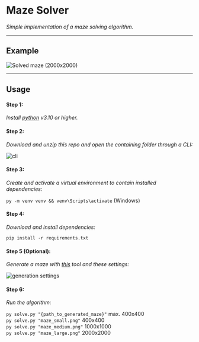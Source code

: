 # Maze Solver

_Simple implementation of a maze solving algorithm._

---

## Example

![Solved maze (2000x2000)](https://i.imgur.com/sffOGQ3.png)

---

## Usage

#### Step 1:
_Install [python](https://www.python.org/downloads/) v3.10 or higher._

#### Step 2:
_Download and unzip this repo and open the containing folder through a CLI:_

![cli](https://i.imgur.com/gXcm7b1.png)

#### Step 3:
_Create and activate a virtual environment to contain installed dependencies:_

`py -m venv venv && venv\Scripts\activate` (Windows)

#### Step 4:
_Download and install dependencies:_

`pip install -r requirements.txt`

#### Step 5 (Optional):
_Generate a maze with [this](https://keesiemeijer.github.io/maze-generator/#generate) tool and these settings:_

![generation settings](https://i.imgur.com/RmTazOq.png)


#### Step 6:
_Run the algorithm:_

`py solve.py "{path_to_generated_maze}"` max. 400x400\
`py solve.py "maze_small.png"` 400x400\
`py solve.py "maze_medium.png"` 1000x1000\
`py solve.py "maze_large.png"` 2000x2000
